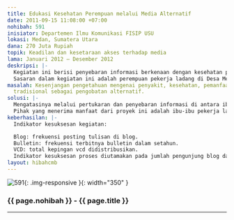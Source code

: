 ```yaml
---
title: Edukasi Kesehatan Perempuan melalui Media Alternatif
date: 2011-09-15 11:08:00 +07:00
nohibah: 591
inisiator: Departemen Ilmu Komunikasi FISIP USU
lokasi: Medan, Sumatera Utara
dana: 270 Juta Rupiah
topik: Keadilan dan kesetaraan akses terhadap media
lama: Januari 2012 – Desember 2012
deskripsi: |-
  Kegiatan ini berisi penyebaran informasi berkenaan dengan kesehatan perempuan, keluarga melalui media alternatif seperti blog, vcd dan bulletin.
  Sasaran dalam kegiatan ini adalah perempuan pekerja ladang di Desa Merdeka Kabupaten Karo, ibu-ibu penjual jamu di kecamatan Medan Johor serta ibu-ibu rumah tangga yang akrab dengan media internet.
masalah: Kesenjangan pengetahuan mengenai penyakit, kesehatan, pemanfaatan tanaman
  tradisional sebagai pengobatan alternatif.
solusi: |-
  Mengatasinya melalui pertukaran dan penyebaran informasi di antara ibu-ibu pekerja ladang di desa Merdeka kabupaten Karo, ibu-ibu penjual jamu di kecamatan Medan Johor serta ibu-ibu rumah tangga yang akrab dengan media internet (blogger).
  Pihak yang menerima manfaat dari proyek ini adalah ibu-ibu pekerja ladang di Desa Merdeka Kabupaten Karo.
keberhasilan: |-
  Indikator kesuksesan kegiatan:

  Blog: frekuensi posting tulisan di blog.
  Bulletin: frekuensi terbitnya bulletin dalam setahun.
  VCD: total kepingan vcd didistribusikan.
  Indikator kesuksesan proses diutamakan pada jumlah pengunjung blog dan meninggalkan pesan.
layout: hibahcmb
---
```


![591](/static/img/hibahcmb/591.png){: .img-responsive }{: width="350" }

### {{ page.nohibah }} - {{ page.title }}

---

